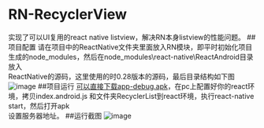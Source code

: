 # RN-RecyclerView
实现了可以UI复用的react native listview，解决RN本身listview的性能问题。
##项目配置
请在项目中的ReactNative文件夹里面放入RN模块，即平时初始化项目生成的node_modules，然后在node_modules\react-native\ReactAndroid目录放入<br>
ReactNative的源码，这里使用的时0.28版本的源码，最后目录结构如下图
![image](https://github.com/iceskyblue/RN-RecyclerView/blob/master/rn-source.png)
##项目运行
[可以直接下载app-debug.apk](https://github.com/iceskyblue/RN-RecyclerView/blob/master/app-debug.apk)，在pc上配置好你的react环境，拷贝index.android.js 和文件夹RecyclerList到react环境，执行react-native start，然后打开apk<br>设置服务器地址。
##运行截图
 ![image](https://github.com/iceskyblue/RN-RecyclerView/blob/master/Screenshot.png)
